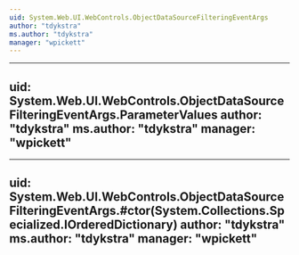 ```yaml
---
uid: System.Web.UI.WebControls.ObjectDataSourceFilteringEventArgs
author: "tdykstra"
ms.author: "tdykstra"
manager: "wpickett"
---
```


---
uid: System.Web.UI.WebControls.ObjectDataSourceFilteringEventArgs.ParameterValues
author: "tdykstra"
ms.author: "tdykstra"
manager: "wpickett"
---

---
uid: System.Web.UI.WebControls.ObjectDataSourceFilteringEventArgs.#ctor(System.Collections.Specialized.IOrderedDictionary)
author: "tdykstra"
ms.author: "tdykstra"
manager: "wpickett"
---
